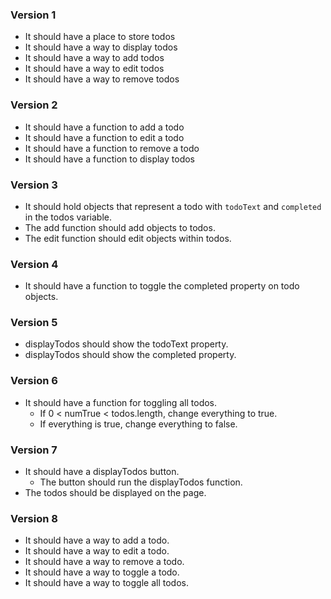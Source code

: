 ### Version 1

- It should have a place to store todos
- It should have a way to display todos
- It should have a way to add todos
- It should have a way to edit todos
- It should have a way to remove todos

### Version 2

- It should have a function to add a todo
- It should have a function to edit a todo
- It should have a function to remove a todo
- It should have a function to display todos

### Version 3

- It should hold objects that represent a todo with `todoText` and
  `completed` in the todos variable.
- The add function should add objects to todos.
- The edit function should edit objects within todos.

### Version 4

- It should have a function to toggle the completed property on todo objects.

### Version 5

- displayTodos should show the todoText property.
- displayTodos should show the completed property.

### Version 6

- It should have a function for toggling all todos.
  - If 0 < numTrue < todos.length, change everything to true.
  - If everything is true, change everything to false.

### Version 7

- It should have a displayTodos button.
  - The button should run the displayTodos function.
- The todos should be displayed on the page.

### Version 8 
 
- It should have a way to add a todo.
- It should have a way to edit a todo.
- It should have a way to remove a todo.
- It should have a way to toggle a todo.
- It should have a way to toggle all todos.